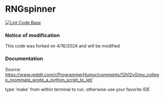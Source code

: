 # RNGspinner
[![Lint Code Base](https://github.com/Fennec82/RNGspinner/actions/workflows/super-linter.yml/badge.svg?branch=main)](https://github.com/Fennec82/RNGspinner/actions/workflows/super-linter.yml)
### Notice of modification
This code was forked on 4/16/2024 and will be modified
### Documentation
Source: https://www.reddit.com/r/ProgrammerHumor/comments/12h12v0/my_college_roommate_wrote_a_python_script_to_let/

type 'make' from within terminal to run. otherwise use your favorite IDE